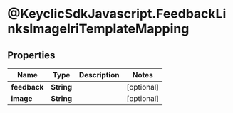 # @KeyclicSdkJavascript.FeedbackLinksImageIriTemplateMapping

## Properties
Name | Type | Description | Notes
------------ | ------------- | ------------- | -------------
**feedback** | **String** |  | [optional] 
**image** | **String** |  | [optional] 



